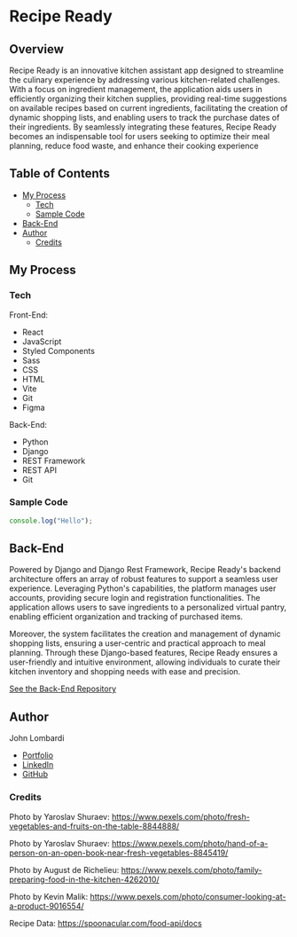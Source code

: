 # Recipe Ready

## Overview

Recipe Ready is an innovative kitchen assistant app designed to streamline the culinary experience by addressing various kitchen-related challenges. With a focus on ingredient management, the application aids users in efficiently organizing their kitchen supplies, providing real-time suggestions on available recipes based on current ingredients, facilitating the creation of dynamic shopping lists, and enabling users to track the purchase dates of their ingredients. By seamlessly integrating these features, Recipe Ready becomes an indispensable tool for users seeking to optimize their meal planning, reduce food waste, and enhance their cooking experience

## Table of Contents

- [My Process](#my-process)
  - [Tech](#tech)
  - [Sample Code](#sample-code)
- [Back-End](#back-end)
- [Author](#author)
  - [Credits](#credits)

## My Process

### Tech

Front-End:

- React
- JavaScript
- Styled Components
- Sass
- CSS
- HTML
- Vite
- Git
- Figma

Back-End:

- Python
- Django
- REST Framework
- REST API
- Git

### Sample Code

```javascript
console.log("Hello");
```

## Back-End

Powered by Django and Django Rest Framework, Recipe Ready's backend architecture offers an array of robust features to support a seamless user experience. Leveraging Python's capabilities, the platform manages user accounts, providing secure login and registration functionalities. The application allows users to save ingredients to a personalized virtual pantry, enabling efficient organization and tracking of purchased items.

Moreover, the system facilitates the creation and management of dynamic shopping lists, ensuring a user-centric and practical approach to meal planning. Through these Django-based features, Recipe Ready ensures a user-friendly and intuitive environment, allowing individuals to curate their kitchen inventory and shopping needs with ease and precision.

[See the Back-End Repository](https://github.com/johnlombardi389/recipe-ready-backend)

## Author

John Lombardi

- [Portfolio](https://johnlombardi389.github.io/portfolio/)
- [LinkedIn](https://www.linkedin.com/in/johnlombardi389/)
- [GitHub](https://github.com/johnlombardi389)

### Credits

Photo by Yaroslav Shuraev: https://www.pexels.com/photo/fresh-vegetables-and-fruits-on-the-table-8844888/

Photo by Yaroslav Shuraev: https://www.pexels.com/photo/hand-of-a-person-on-an-open-book-near-fresh-vegetables-8845419/

Photo by August de Richelieu: https://www.pexels.com/photo/family-preparing-food-in-the-kitchen-4262010/

Photo by Kevin Malik: https://www.pexels.com/photo/consumer-looking-at-a-product-9016554/

Recipe Data: https://spoonacular.com/food-api/docs
